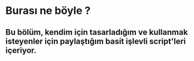 # Burası ne böyle ? 
## Bu bölüm, kendim için tasarladığım ve kullanmak isteyenler için paylaştığım basit işlevli script'leri içeriyor.
